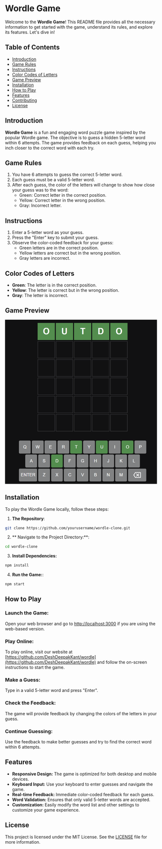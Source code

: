 # Wordle Game

Welcome to the **Wordle Game**! This README file provides all the necessary information to get started with the game, understand its rules, and explore its features. Let's dive in!

## Table of Contents
- [Introduction](#introduction)
- [Game Rules](#game-rules)
- [Instructions](#instructions)
- [Color Codes of Letters](#color-codes-of-letters)
- [Game Preview](#game-preview)
- [Installation](#installation)
- [How to Play](#how-to-play)
- [Features](#features)
- [Contributing](#contributing)
- [License](#license)

## Introduction

**Wordle Game** is a fun and engaging word puzzle game inspired by the popular Wordle game. The objective is to guess a hidden 5-letter word within 6 attempts. The game provides feedback on each guess, helping you inch closer to the correct word with each try.

## Game Rules

1. You have 6 attempts to guess the correct 5-letter word.
2. Each guess must be a valid 5-letter word.
3. After each guess, the color of the letters will change to show how close your guess was to the word:
   - Green: Correct letter in the correct position.
   - Yellow: Correct letter in the wrong position.
   - Gray: Incorrect letter.

## Instructions

1. Enter a 5-letter word as your guess.
2. Press the "Enter" key to submit your guess.
3. Observe the color-coded feedback for your guess:
   - Green letters are in the correct position.
   - Yellow letters are correct but in the wrong position.
   - Gray letters are incorrect.

## Color Codes of Letters

- **Green**: The letter is in the correct position.
- **Yellow**: The letter is correct but in the wrong position.
- **Gray**: The letter is incorrect.

## Game Preview

![Game Preview](gamePreview.png)

## Installation

To play the Wordle   Game locally, follow these steps:

1. **The Repository**:
  ```bash
  git clone https://github.com/yourusername/wordle-clone.git
  ```   

2. ** Navigate to the Project Directory:**:
  ```bash
  cd wordle-clone
  ```   


3. **Install Dependencies:**
  ```bash
npm install
  ```   


4. **Run the Game:**:
  ```bash
npm start
  ```

## How to Play

### Launch the Game:
Open your web browser and go to [http://localhost:3000](http://localhost:3000) if you are using the web-based version.

### Play Online:
To play online, visit our website at [https://github.com/DeshDeepakKant/wordle](https://github.com/DeshDeepakKant/wordle) and follow the on-screen instructions to start the game.

### Make a Guess:
Type in a valid 5-letter word and press "Enter".

### Check the Feedback:
The game will provide feedback by changing the colors of the letters in your guess.

### Continue Guessing:
Use the feedback to make better guesses and try to find the correct word within 6 attempts.



## Features

- **Responsive Design:** The game is optimized for both desktop and mobile devices.
- **Keyboard Input:** Use your keyboard to enter guesses and navigate the game.
- **Real-time Feedback:** Immediate color-coded feedback for each guess.
- **Word Validation:** Ensures that only valid 5-letter words are accepted.
- **Customization:** Easily modify the word list and other settings to customize your game experience.


## License

This project is licensed under the MIT License. See the [LICENSE](LICENSE) file for more information.



